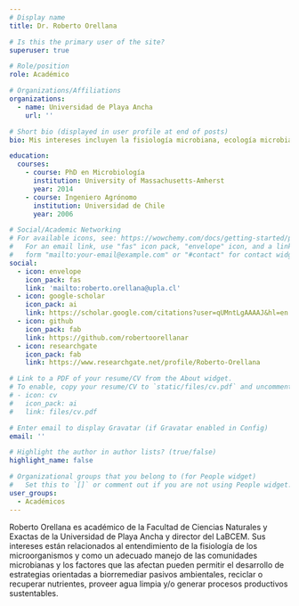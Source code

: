 ```yaml
---
# Display name
title: Dr. Roberto Orellana

# Is this the primary user of the site?
superuser: true

# Role/position
role: Académico

# Organizations/Affiliations
organizations:
  - name: Universidad de Playa Ancha
    url: ''

# Short bio (displayed in user profile at end of posts)
bio: Mis intereses incluyen la fisiología microbiana, ecología microbiana y biotecnología.

education:
  courses:
    - course: PhD en Microbiología
      institution: University of Massachusetts-Amherst
      year: 2014
    - course: Ingeniero Agrónomo
      institution: Universidad de Chile
      year: 2006

# Social/Academic Networking
# For available icons, see: https://wowchemy.com/docs/getting-started/page-builder/#icons
#   For an email link, use "fas" icon pack, "envelope" icon, and a link in the
#   form "mailto:your-email@example.com" or "#contact" for contact widget.
social:
  - icon: envelope
    icon_pack: fas
    link: 'mailto:roberto.orellana@upla.cl'
  - icon: google-scholar
    icon_pack: ai
    link: https://scholar.google.com/citations?user=qUMntLgAAAAJ&hl=en
  - icon: github
    icon_pack: fab
    link: https://github.com/robertoorellanar
  - icon: researchgate
    icon_pack: fab
    link: https://www.researchgate.net/profile/Roberto-Orellana

# Link to a PDF of your resume/CV from the About widget.
# To enable, copy your resume/CV to `static/files/cv.pdf` and uncomment the lines below.
# - icon: cv
#   icon_pack: ai
#   link: files/cv.pdf

# Enter email to display Gravatar (if Gravatar enabled in Config)
email: ''

# Highlight the author in author lists? (true/false)
highlight_name: false

# Organizational groups that you belong to (for People widget)
#   Set this to `[]` or comment out if you are not using People widget.
user_groups:
  - Académicos
---
```


Roberto Orellana es académico de la Facultad de Ciencias Naturales y Exactas de la Universidad de Playa Ancha y director del LaBCEM. Sus intereses están relacionados al entendimiento de la fisiología de los microorganismos y como un adecuado manejo de las comunidades microbianas y los factores que las afectan pueden permitir el desarrollo de estrategias orientadas a biorremediar pasivos ambientales, reciclar o recuperar nutrientes, proveer agua limpia y/o generar procesos productivos sustentables. 

